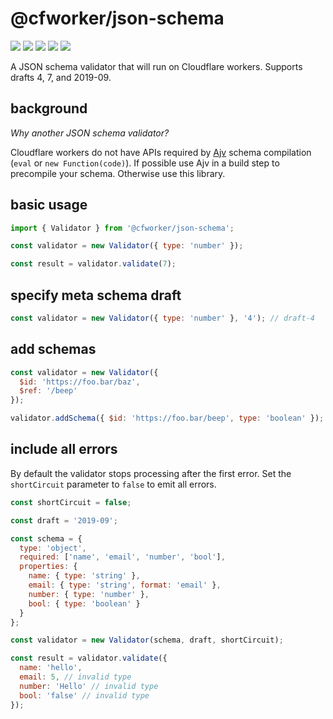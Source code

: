 # @cfworker/json-schema

![](https://badgen.net/bundlephobia/minzip/@cfworker/json-schema)
![](https://badgen.net/bundlephobia/min/@cfworker/json-schema)
![](https://badgen.net/bundlephobia/dependency-count/@cfworker/json-schema)
![](https://badgen.net/bundlephobia/tree-shaking/@cfworker/json-schema)
![](https://badgen.net/npm/types/@cfworker/json-schema?icon=typescript)

A JSON schema validator that will run on Cloudflare workers. Supports drafts 4, 7, and 2019-09.

## background

_Why another JSON schema validator?_

Cloudflare workers do not have APIs required by [Ajv](https://ajv.js.org/) schema compilation (`eval` or `new Function(code)`).
If possible use Ajv in a build step to precompile your schema. Otherwise use this library.

## basic usage

```js
import { Validator } from '@cfworker/json-schema';

const validator = new Validator({ type: 'number' });

const result = validator.validate(7);
```

## specify meta schema draft

```js
const validator = new Validator({ type: 'number' }, '4'); // draft-4
```

## add schemas

```js
const validator = new Validator({
  $id: 'https://foo.bar/baz',
  $ref: '/beep'
});

validator.addSchema({ $id: 'https://foo.bar/beep', type: 'boolean' });
```

## include all errors

By default the validator stops processing after the first error. Set the `shortCircuit` parameter to `false` to emit all errors.

```js
const shortCircuit = false;

const draft = '2019-09';

const schema = {
  type: 'object',
  required: ['name', 'email', 'number', 'bool'],
  properties: {
    name: { type: 'string' },
    email: { type: 'string', format: 'email' },
    number: { type: 'number' },
    bool: { type: 'boolean' }
  }
};

const validator = new Validator(schema, draft, shortCircuit);

const result = validator.validate({
  name: 'hello',
  email: 5, // invalid type
  number: 'Hello' // invalid type
  bool: 'false' // invalid type
});
```
